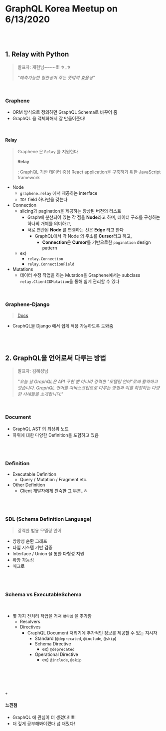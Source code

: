 # GraphQL Korea Meetup on 6/13/2020

<br>

<br>

## 1. Relay with Python

> 발표자: 재현님~~~~!!! ㅎ_ㅎ
>
> *"예측가능한 일관성이 주는 뜻밖의 효율성"*

<br>

### Graphene

- ORM 방식으로 정의하면 GraphQL Schema로 바꾸어 줌
- GraphQL 을 객체화해서 잘 만들어준다!

<br>

#### Relay

> Graphene 은 `Relay` 를 지원한다
>
> **Relay**
>
> : GraphQL 기반 데이터 중심 React application을 구축하기 위한 JavaScript framework

- Node
  - `graphene.relay` 에서 제공하는 interface
  - `ID!` field 하나만을 갖는다
- Connection
  - slicing과 pagination을 제공하는 향상된 버전의 리스트
    - Graph에 분산되어 있는 각 점을 **Node**라고 하며, 데이터 구조를 구성하는 하나의 개체를 의미하고,
    - 서로 연관된 **Node** 를 연결하는 선은 **Edge** 라고 한다
      - GraphQL에서 각 Node 의 주소를 **Cursor**라고 하고,
        - **Connection**은 **Cursor**를 기반으로한 `pagination` design pattern
  - ex)
    - `relay.Connection`
    - `relay.ConnectionField`
- Mutations
  - 데이터 수정 작업을 하는 Mutation을 Graphene에서는 subclass `relay.ClientIDMutation`을 통해 쉽게 관리할 수 있다

<br>

### Graphene-Django

> [Docs](https://docs.graphene-python.org/projects/django/en/latest/)

- GraphQL을 Django 에서 쉽게 적용 가능하도록 도와줌

<br>

<br>

## 2. GraphQL을 언어로써 다루는 방법

> 발표자: 김혜성님
>
> *"오늘 날 GraphQL은 API 구현 뿐 아니라 강력한 "모델링 언어"로써 활약하고 있습니다. GraphQL 언어를 자바스크립트로 다루는 방법과 이를 확장하는 다양한 사례들을 소개합니다."*

<br>

### Document

- GraphQL AST 의 최상위 노드
- 하위에 대한 다양한 Definition을 포함하고 있음

<br>

<br>

### Definition

- Executable Definition
  - Query / Mutation / Fragment etc.
- Other Definition
  - Client 개발자에게 친숙한 그 부분..ㅎ

<br>

<br>

### SDL (Schema Definition Language)

> 강력한 범용 모델링 언어

- 방향성 순환 그래프
- 타입 시스템 기반 검증
- Interface / Union 을 통한 다형성 지원
- 확장 가능성
- 매크로

<br>

<br>

### Schema vs ExecutableSchema

<br>

- 몇 가지 전처리 작업을 거쳐 `런타임` 을 추가함
  - Resolvers
  - Directives
    - GraphQL Document 처리기에 추가적인 정보를 제공할 수 있는 지시자
      - Standard (`@deprecated`, `@include`, `@skip`)
      - Schema Directive
        - ex) `@deprecated`
      - Operational Directive
        - ex) `@include`, `@skip`

<br>

<br><br>

`+`

#### 느낀점

- GraphQL 에 관심이 더 생겼다!!!!!!
- 더 깊게 공부해봐야겠다 넘 재밌다!
